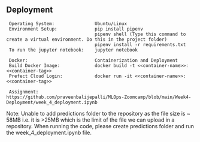 ## Deployment 
   ```
    Operating System:               Ubuntu/Linux
    Environment Setup:              pip install pipenv
                                    pipenv shell (Type this command to create a virtual environment. Do this in the project folder)
                                    pipenv install -r requirements.txt
    To run the jupyter notebook:    jupyter notebook
   
    Docker:                         Containerization and Deployment
    Build Docker Image:             docker build -t <<container-name>>:<<container-tag>>
    Prefect Cloud Login:            docker run -it <<container-name>>:<<container-tag>>

    Assignment:                     https://github.com/praveenbalijepalli/MLOps-Zoomcamp/blob/main/Week4-Deployment/week_4_deployment.ipynb
   ```

                          
Note: Unable to add predictions folder to the repository as the file size is ~ 58MB i.e. it is >25MB which is the limit of the file we can upload in a repository. When running the code, please create predictions folder and run the week_4_deployment.ipynb file.
